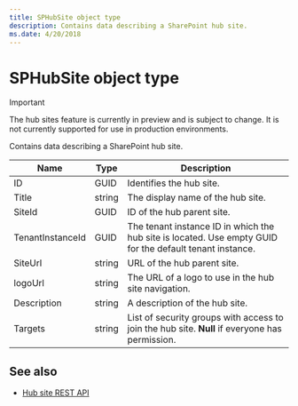 ```yaml
---
title: SPHubSite object type
description: Contains data describing a SharePoint hub site.
ms.date: 4/20/2018
---
```


# SPHubSite object type

> [!IMPORTANT]
> The hub sites feature is currently in preview and is subject to change. It is not currently supported for use in production environments. 

Contains data describing a SharePoint hub site.


|Name    |Type   |Description |
|--------|-------|------------|
|ID      |GUID   |Identifies the hub site. |
|Title   |string |The display name of the hub site. |
|SiteId  |GUID   |ID of the hub parent site. |
|TenantInstanceId |GUID |The tenant instance ID in which the hub site is located. Use empty GUID for the default tenant instance. |
|SiteUrl |string |URL of the hub parent site.
|logoUrl |string |The URL of a logo to use in the hub site navigation. |
|Description |string |A description of the hub site. |
|Targets |string |List of security groups with access to join the hub site. **Null** if everyone has permission. |

## See also

- [Hub site REST API](hub-site-rest-api.md)